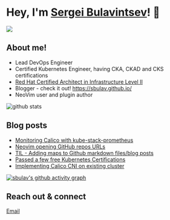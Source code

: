 # Hey, I'm <a href="https://www.linkedin.com/in/sergei-bulavintsev-3001ba45/" target="_blank">Sergei Bulavintsev</a>! 👋

<a href= "https://www.linkedin.com/in/sergei-bulavintsev-3001ba45/"><img src="https://img.icons8.com/nolan/50/linkedin.png"/></a>

## About me!

* Lead DevOps Engineer
* Certified Kubernetes Engineer, having CKA, CKAD and CKS certifications
* <a href="https://rhtapps.redhat.com/verify?certId=160-186-458">Red Hat Certified Architect in Infrastructure Level II</a>
* Blogger - check it out! <a href="https://sbulav.github.com/">https://sbulav.github.io/</a>
* NeoVim user and plugin author

<img src="https://github-readme-stats.vercel.app/api/?username=sbulav&show_icons=true&count_private=true&title_color=fffffff&icon_color=000000&text_color=000000" alt="github stats"/>

## Blog posts
<!-- BLOG-POST-LIST:START -->
- [Monitoring Calico with kube-stack-prometheus](https://sbulav.github.io/kubernetes/monitoring-calico-kube-stack-prometheus/)
- [Neovim opening GitHub repos URLs](https://sbulav.github.io/vim/neovim-opening-github-repos/)
- [TIL - Adding maps to Github markdown files/blog posts](https://sbulav.github.io/til/til-adding-maps-to-github-markdown/)
- [Passed a few free Kubernetes Certifications](https://sbulav.github.io/certifications/passed-few-free-kubernetes-certifications/)
- [Implementing Calico CNI on existing cluster](https://sbulav.github.io/aws/aws-calico-implementing-on-existing-cluster/)
<!-- BLOG-POST-LIST:END -->

[![sbulav's github activity graph](https://activity-graph.herokuapp.com/graph?username=sbulav&bg_color=000000&color=932092&line=932092&point=932092&area=true&hide_border=true)](https://github.com/sbulav?tab=repositories)


## Reach out & connect

[Email](mailto:sergey.bulavintsev@gmail.com)
